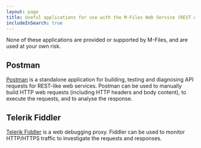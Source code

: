 ```yaml
---
layout: page
title: Useful applications for use with the M-Files Web Service (REST API)
includeInSearch: true
---
```


<p class="note">None of these applications are provided or supported by M-Files, and are used at your own risk.</p>

## Postman

[Postman](https://www.getpostman.com/) is a standalone application for building, testing and diagnosing API requests for REST-like web services.  Postman can be used to manually build HTTP web requests (including HTTP headers and body content), to execute the requests, and to analyse the response.

## Telerik Fiddler

[Telerik Fiddler](http://www.telerik.com/fiddler) is a web debugging proxy.  Fiddler can be used to monitor HTTP/HTTPS traffic to investigate the requests and responses.